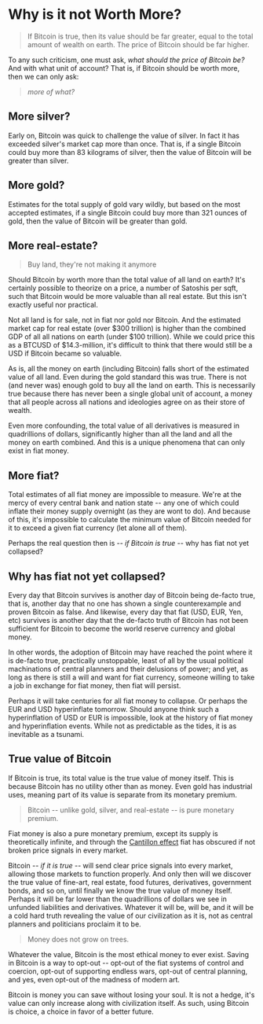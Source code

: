 # Why is it not Worth More?

> If Bitcoin is true, then
> its value should be far greater,
> equal to the total amount of
> wealth on earth.
> The price of Bitcoin should be far higher.

To any such criticism, one must ask,
 *what should the price of Bitcoin be?*
And with what unit of account?
That is, if Bitcoin should be worth more,
 then we can only ask:

> *more of what?*




## More silver?

Early on, Bitcoin was quick to challenge
 the value of silver.
In fact it has exceeded silver's market cap
 more than once.
That is, if a single Bitcoin could buy more than
 83 kilograms of silver, then the value of
 Bitcoin will be greater than silver.




## More gold?

Estimates for the total supply of gold vary wildly,
 but based on the most accepted estimates,
 if a single Bitcoin could buy more than
 321 ounces of gold, then the value of
 Bitcoin will be greater than gold.




## More real-estate?

> Buy land, they're not making it anymore

Should Bitcoin by worth more than
 the total value of all land on earth?
It's certainly possible to theorize on
 a price, a number of Satoshis per sqft,
 such that Bitcoin would be more valuable
 than all real estate.
But this isn't exactly useful nor practical.

Not all land is for sale, not in fiat nor gold
 nor Bitcoin. 
And the estimated market cap for real estate
 (over $300 trillion) 
 is higher than the combined GDP of all
 all nations on earth
 (under $100 trillion).
While we could price this as a BTCUSD of
 $14.3-million, it's difficult to think
 that there would still be a USD if Bitcoin
 became so valuable.

As is, all the money on earth (including
 Bitcoin) falls short of the estimated value of all land.
Even during the gold standard this was true.
There is not (and never was) enough gold
 to buy all the land on earth.
This is necessarily true because there has never
 been a single global unit of account, a money
 that all people across all nations and
 ideologies agree on as their store of wealth.

Even more confounding, the total value of all
 derivatives is measured in quadrillions of dollars,
 significantly higher than all the land
 and all the money on earth combined.
And this is a unique phenomena that can only exist in fiat money.




## More fiat?

Total estimates of all fiat money are impossible to measure.
We're at the mercy of every central bank and
 nation state -- any one of which could inflate 
 their money supply overnight
 (as they are wont to do).
And because of this, it's impossible to
 calculate the minimum value of Bitcoin
 needed for it to exceed a given fiat currency
 (let alone all of them).

Perhaps the real question then is
 *-- if Bitcoin is true --*
 why has fiat not yet collapsed?





## Why has fiat not yet collapsed?

Every day that Bitcoin survives is another
 day of Bitcoin being de-facto true,
 that is, another day that no one has shown a single
 counterexample and proven Bitcoin as false.
And likewise, every day that fiat (USD, EUR, Yen, etc) survives
 is another day that the de-facto truth of Bitcoin 
 has not been sufficient for Bitcoin to become 
 the world reserve currency and global
 money.

In other words, the adoption of Bitcoin may
 have reached the point where it is de-facto
 true, practically unstoppable,
 least of all by the usual political
 machinations of central planners and their
 delusions of power;
 and yet, as long as there is still a will and want
 for fiat currency, someone willing to take a
 job in exchange for fiat money, 
 then fiat will persist.

Perhaps it will take centuries for all
 fiat money to collapse.
Or perhaps the EUR and USD hyperinflate tomorrow.
Should anyone think such a hyperinflation of
 USD or EUR is impossible, look at the history of
 fiat money and hyperinflation events.
While not as predictable as the tides, it is as
 inevitable as a tsunami.








## True value of Bitcoin 

If Bitcoin is true,
 its total value is the true value of money itself.
This is because Bitcoin has no utility other than 
 as money. 
Even gold has industrial uses, 
 meaning part of its value is separate 
 from its monetary premium.

> Bitcoin -- unlike gold, silver, and real-estate --
>  is pure monetary premium.

Fiat money is also a pure monetary premium,
 except its supply is theoretically infinite,
 and through the 
 [Cantillon effect](https://fee.org/articles/the-cantillon-effect-because-of-inflation-we-re-financing-the-financiers/)
 fiat has obscured if not broken price signals
 in every market.

Bitcoin *-- if it is true --* will send clear
 price signals into every market,
 allowing those markets to function properly.
And only then will we discover the true value of
 fine-art,
 real estate,
 food futures,
 derivatives,
 government bonds,
 and so on, until finally we know
 the true value of money itself.
Perhaps it will be far lower than the quadrillions
 of dollars we see in unfunded liabilities
 and derivatives.
Whatever it will be, will be, and it will be 
 a cold hard truth revealing the value of
 our civilization as it is, not as central 
 planners and politicians proclaim it to be.

> Money does not grow on trees.

Whatever the value, Bitcoin is the most ethical
 money to ever exist.
Saving in Bitcoin is a way to opt-out --
 opt-out of the fiat systems of control
 and coercion,
 opt-out of supporting endless wars,
 opt-out of central planning, and yes, even
 opt-out of the madness of modern art.

Bitcoin is money you can save without
 losing your soul.
It is not a hedge, it's value can only
 increase along with civilization itself.
As such, using Bitcoin is choice,
 a choice in favor of 
 a better future.


